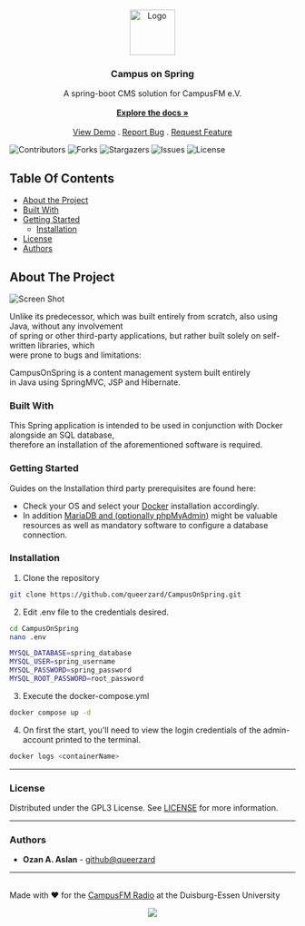 <br/>
<p align="center">
  <a href="https://github.com/queerzard/campusonspring">
    <img src="images/icon.png" alt="Logo" width="80" height="80">
  </a>

<h3 align="center">Campus on Spring</h3>

  <p align="center">
    A spring-boot CMS solution for CampusFM e.V. 
    <br/>
    <br/>
    <a href="https://github.com/queerzard/campusonspring/docs"><strong>Explore the docs »</strong></a>
    <br/>
    <br/>
    <a href="https://campusfm.info">View Demo</a>
    .
    <a href="https://github.com/queerzard/campusonspring/issues">Report Bug</a>
    .
    <a href="https://github.com/queerzard/campusonspring/issues">Request Feature</a>
  </p>
</p>

![Contributors](https://img.shields.io/github/contributors/queerzard/campusonspring?color=dark-green) ![Forks](https://img.shields.io/github/forks/queerzard/campusonspring?style=social) ![Stargazers](https://img.shields.io/github/stars/queerzard/campusonspring?style=social) ![Issues](https://img.shields.io/github/issues/queerzard/campusonspring) ![License](https://img.shields.io/github/license/queerzard/campusonspring)

## Table Of Contents

* [About the Project](#about-the-project)
* [Built With](#built-with)
* [Getting Started](#getting-started)
    * [Installation](#installation)
* [License](#license)
* [Authors](#authors)

## About The Project

![Screen Shot](images/preview.png)

Unlike its predecessor, which was built entirely from scratch, also using Java, without any involvement\
of spring or other third-party applications, but rather built solely on self-written libraries, which\
were prone to bugs and limitations:

CampusOnSpring is a content management system built entirely\
in Java using SpringMVC, JSP and Hibernate.

### Built With

This Spring application is intended to be used in conjunction with Docker alongside an SQL database,
\
therefore an installation of the aforementioned software is required.

### Getting Started

Guides on the Installation third party prerequisites are found here:

* Check your OS and select your [Docker](https://docs.docker.com/engine/install/) installation accordingly.
* In
  addition [MariaDB and (optionally phpMyAdmin)](https://migueldoctor.medium.com/run-mariadb-phpmyadmin-locally-in-3-steps-using-docker-6b5912ff37c9)
  might be valuable \
  resources as well as mandatory software to configure a database connection.

### Installation

1. Clone the repository

```sh
git clone https://github.com/queerzard/CampusOnSpring.git
```

2. Edit .env file to the credentials desired.

```sh
cd CampusOnSpring
nano .env

MYSQL_DATABASE=spring_database
MYSQL_USER=spring_username
MYSQL_PASSWORD=spring_password
MYSQL_ROOT_PASSWORD=root_password
```

3. Execute the docker-compose.yml

```sh
docker compose up -d
```

4. On first the start, you'll need to view the login credentials of the admin-account printed to the terminal.

```sh
docker logs <containerName>
```

---

### License

Distributed under the GPL3 License. See [LICENSE](https://github.com/queerzard/campusonspring/blob/main/LICENSE.md) for
more information.

---

### Authors

* **Ozan A. Aslan** - [github@queerzard](https://github.com/queerzard/)

---
\
Made with ♥ for the [CampusFM Radio](https://campusfm.info) at the Duisburg-Essen University


<p align="center"><img src="https://i.imgur.com/B8mFgjx.png"></p>

